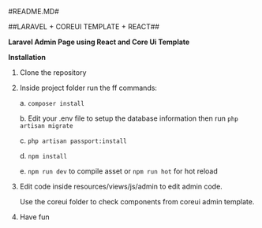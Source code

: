 #README.MD#

##LARAVEL + COREUI TEMPLATE + REACT##

**Laravel Admin Page using React and Core Ui Template**

**Installation**

1. Clone the repository

2. Inside project folder run the ff commands:

    a. ```composer install```
       
    b. Edit your .env file to setup the database information then run ```php artisan migrate```
      
    c. ```php artisan passport:install```
    
    d. ```npm install```
    
    e. ```npm run dev``` to compile asset or ```npm run hot``` for hot reload
    
3. Edit code inside resources/views/js/admin to edit admin code. 
   
   Use the coreui folder to check components from coreui admin template.
   
4. Have fun
   

    
